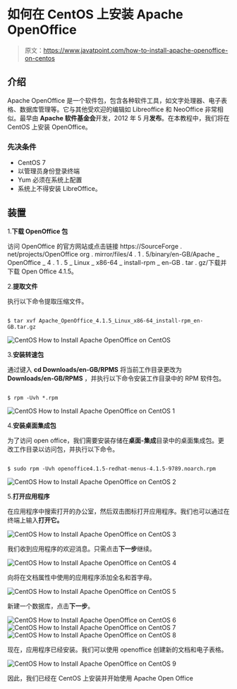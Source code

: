 # 如何在 CentOS 上安装 Apache OpenOffice

> 原文：<https://www.javatpoint.com/how-to-install-apache-openoffice-on-centos>

## 介绍

Apache OpenOffice 是一个软件包，包含各种软件工具，如文字处理器、电子表格、数据库管理等。它与其他受欢迎的编辑如 Libreoffice 和 NeoOffice 非常相似。最早由 **Apache 软件基金会**开发，2012 年 5 月**发布**。在本教程中，我们将在 CentOS 上安装 OpenOffice。

### 先决条件

*   CentOS 7
*   以管理员身份登录终端
*   Yum 必须在系统上配置
*   系统上不得安装 LibreOffice。

## 装置

1.**下载 OpenOffice 包**

访问 OpenOffice 的官方网站或点击链接 https://SourceForge . net/projects/OpenOffice org . mirror/files/4 . 1 . 5/binary/en-GB/Apache _ OpenOffice _ 4 . 1 . 5 _ Linux _ x86-64 _ install-rpm _ en-GB . tar . gz/下载并下载 Open Office 4.1.5。

2.**提取文件**

执行以下命令提取压缩文件。

```

$ tar xvf Apache_OpenOffice_4.1.5_Linux_x86-64_install-rpm_en-GB.tar.gz 

```

![CentOS How to Install Apache OpenOffice on CentOS](img/63a9b6f66ad1c8ef71664e6e432a7d19.png)

3.**安装转速包**

通过键入 **cd Downloads/en-GB/RPMS** 将当前工作目录更改为 **Downloads/en-GB/RPMS** ，并执行以下命令安装工作目录中的 RPM 软件包。

```

$ rpm -Uvh *.rpm  

```

![CentOS How to Install Apache OpenOffice on CentOS 1](img/cacfd9fa9c059cf5579cb2804323bfed.png)

4.**安装桌面集成包**

为了访问 open office，我们需要安装存储在**桌面-集成**目录中的桌面集成包。更改工作目录以访问包，并执行以下命令。

```

$ sudo rpm -Uvh openoffice4.1.5-redhat-menus-4.1.5-9789.noarch.rpm 

```

![CentOS How to Install Apache OpenOffice on CentOS 2](img/feed27074ed25563446ba437e6fb8c46.png)

5.**打开应用程序**

在应用程序中搜索打开的办公室，然后双击图标打开应用程序。我们也可以通过在终端上输入**打开它。**

![CentOS How to Install Apache OpenOffice on CentOS 3](img/0aaf23ac417dfcc85502645dcb54d3ea.png)

我们收到应用程序的欢迎消息。只需点击**下一步**继续。

![CentOS How to Install Apache OpenOffice on CentOS 4](img/ad47188a5c43b414b184a8780c483934.png)

向将在文档属性中使用的应用程序添加全名和首字母。

![CentOS How to Install Apache OpenOffice on CentOS 5](img/6470820f5396c6ff2156874df1848a91.png)

新建一个数据库，点击**下一步**。

![CentOS How to Install Apache OpenOffice on CentOS 6](img/9602d47d6195aa7e11c35bcf7b4f97e3.png) ![CentOS How to Install Apache OpenOffice on CentOS 7](img/6934d42920a50b3fbed2dcaf915c6dd5.png) ![CentOS How to Install Apache OpenOffice on CentOS 8](img/8c97a5f22b5cfc6d0b90c513d0fefe5a.png)

现在，应用程序已经安装。我们可以使用 openoffice 创建新的文档和电子表格。

![CentOS How to Install Apache OpenOffice on CentOS 9](img/cf2615a88e2f9ca2b1ad4b3aeee43712.png)

因此，我们已经在 CentOS 上安装并开始使用 Apache Open Office